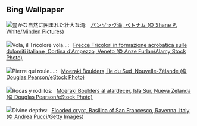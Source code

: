 ## Bing Wallpaper
![](https://www.bing.com/th?id=OHR.VietnamFalls_JA-JP8519812125_UHD.jpg&w=1000)豊かな自然に囲まれた壮大な滝:&nbsp;&ensp;[バンゾック滝, ベトナム (© Shane P. White/Minden Pictures)](https://www.bing.com/th?id=OHR.VietnamFalls_JA-JP8519812125_UHD.jpg)
<br><br/>
![](https://www.bing.com/th?id=OHR.FestaTricoloreDolomites_IT-IT0168095926_UHD.jpg&w=1000)Vola, il Tricolore vola...:&nbsp;&ensp;[Frecce Tricolori in formazione acrobatica sulle dolomiti italiane, Cortina d'Ampezzo, Veneto (© Anze Furlan/Alamy Stock Photo)](https://www.bing.com/th?id=OHR.FestaTricoloreDolomites_IT-IT0168095926_UHD.jpg)
<br><br/>
![](https://www.bing.com/th?id=OHR.BouldersNZ_FR-FR2503535078_UHD.jpg&w=1000)Pierre qui roule….:&nbsp;&ensp;[Moeraki Boulders, Île du Sud, Nouvelle-Zélande (© Douglas Pearson/eStock Photo)](https://www.bing.com/th?id=OHR.BouldersNZ_FR-FR2503535078_UHD.jpg)
<br><br/>
![](https://www.bing.com/th?id=OHR.BouldersNZ_ES-ES6118203530_UHD.jpg&w=1000)Rocas y rodillos:&nbsp;&ensp;[Moeraki Boulders al atardecer, Isla Sur, Nueva Zelanda (© Douglas Pearson/eStock Photo)](https://www.bing.com/th?id=OHR.BouldersNZ_ES-ES6118203530_UHD.jpg)
<br><br/>
![](https://www.bing.com/th?id=OHR.RavennaBasilica_EN-GB7069955288_UHD.jpg&w=1000)Divine depths:&nbsp;&ensp;[Flooded crypt, Basilica of San Francesco, Ravenna, Italy (© Andrea Pucci/Getty Images)](https://www.bing.com/th?id=OHR.RavennaBasilica_EN-GB7069955288_UHD.jpg)
<br><br/>
